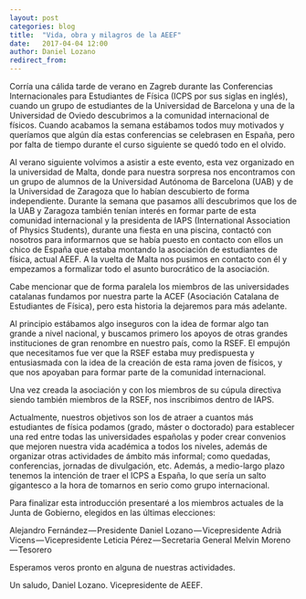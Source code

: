 ```yaml
---
layout: post
categories: blog 
title:  "Vida, obra y milagros de la AEEF"
date:   2017-04-04 12:00
author: Daniel Lozano
redirect_from:
---
```


<p> Corría una cálida tarde de verano en Zagreb durante las Conferencias Internacionales para Estudiantes de Física (ICPS por sus siglas en inglés), cuando un grupo de estudiantes de la Universidad de Barcelona y una de la Universidad de Oviedo descubrimos a la comunidad internacional de físicos. Cuando acabamos la semana estábamos todos muy motivados y queríamos que algún día estas conferencias se celebrasen en España, pero por falta de tiempo durante el curso siguiente se quedó todo en el olvido. </p>
<p> Al verano siguiente volvimos a asistir a este evento, esta vez organizado en la universidad de Malta, donde para nuestra sorpresa nos encontramos con un grupo de alumnos de la Universidad Autónoma de Barcelona (UAB) y de la Universidad de Zaragoza que lo habían descubierto de forma independiente. Durante la semana que pasamos allí descubrimos que los de la UAB y Zaragoza también tenían interés en formar parte de esta comunidad internacional y la presidenta de IAPS (International Association of Physics Students), durante una fiesta en una piscina, contactó con nosotros para informarnos que se había puesto en contacto con ellos un chico de España que estaba montando la asociación de estudiantes de física, actual AEEF. A la vuelta de Malta nos pusimos en contacto con él y empezamos a formalizar todo el asunto burocrático de la asociación.</p>
<p> Cabe mencionar que de forma paralela los miembros de las universidades catalanas fundamos por nuestra parte la ACEF (Asociación Catalana de Estudiantes de Física), pero esta historia la dejaremos para más adelante.</p>
<p> Al principio estábamos algo inseguros con la idea de formar algo tan grande a nivel nacional, y buscamos primero los apoyos de otras grandes instituciones de gran renombre en nuestro país, como la RSEF. El empujón que necesitamos fue ver que la RSEF estaba muy predispuesta y entusiasmada con la idea de la creación de esta rama joven de físicos, y que nos apoyaban para formar parte de la comunidad internacional.</p>
<p> Una vez creada la asociación y con los miembros de su cúpula directiva siendo también miembros de la RSEF, nos inscribimos dentro de IAPS.</p>
<p> Actualmente, nuestros objetivos son los de atraer a cuantos más estudiantes de física podamos (grado, máster o doctorado) para establecer una red entre todas las universidades españolas y poder crear convenios que mejoren nuestra vida académica a todos los niveles, además de organizar otras actividades de ámbito más informal; como quedadas, conferencias, jornadas de divulgación, etc. Además, a medio-largo plazo tenemos la intención de traer el ICPS a España, lo que sería un salto gigantesco a la hora de tomarnos en serio como grupo internacional.

Para finalizar esta introducción presentaré a los miembros actuales de la Junta de Gobierno, elegidos en las últimas elecciones:

Alejandro Fernández — Presidente
Daniel Lozano — Vicepresidente
Adrià Vicens — Vicepresidente
Leticia Pérez — Secretaria General
Melvin Moreno — Tesorero

Esperamos veros pronto en alguna de nuestras actividades.

Un saludo,
Daniel Lozano. 
Vicepresidente de AEEF.</p>

<!-- [Foto 1](/img/eventilocali/2017_SpritzFacili_06/1.jpg) -->
